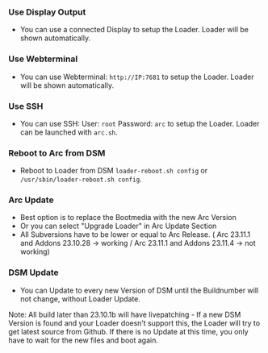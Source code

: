 ### Use Display Output

* You can use a connected Display to setup the Loader. Loader will be shown automatically.

### Use Webterminal

* You can use Webterminal: `http://IP:7681` to setup the Loader. Loader will be shown automatically.

### Use SSH

* You can use SSH: User: `root` Password: `arc` to setup the Loader. Loader can be launched with `arc.sh`.

### Reboot to Arc from DSM

* Reboot to Loader from DSM `loader-reboot.sh config` or `/usr/sbin/loader-reboot.sh config`.

### Arc Update

* Best option is to replace the Bootmedia with the new Arc Version
* Or you can select "Upgrade Loader" in Arc Update Section
* All Subversions have to be lower or equal to Arc Release. ( Arc 23.11.1 and Addons 23.10.28 -> working / Arc 23.11.1 and Addons 23.11.4 -> not working)

### DSM Update

* You can Update to every new Version of DSM until the Buildnumber will not change, without Loader Update.

Note: All build later than 23.10.1b will have livepatching - If a new DSM Version is found and your Loader doesn’t support this, the Loader will try to get latest source from Github. If there is no Update at this time, you only have to wait for the new files and boot again. 